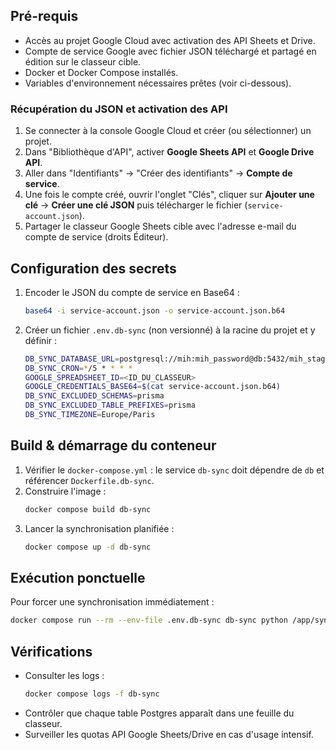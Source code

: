 ## Pré-requis

- Accès au projet Google Cloud avec activation des API Sheets et Drive.
- Compte de service Google avec fichier JSON téléchargé et partagé en édition sur le classeur cible.
- Docker et Docker Compose installés.
- Variables d'environnement nécessaires prêtes (voir ci-dessous).

### Récupération du JSON et activation des API

1. Se connecter à la console Google Cloud et créer (ou sélectionner) un projet.
2. Dans "Bibliothèque d'API", activer **Google Sheets API** et **Google Drive API**.
3. Aller dans "Identifiants" → "Créer des identifiants" → **Compte de service**.
4. Une fois le compte créé, ouvrir l'onglet "Clés", cliquer sur **Ajouter une clé** → **Créer une clé JSON** puis télécharger le fichier (`service-account.json`).
5. Partager le classeur Google Sheets cible avec l'adresse e-mail du compte de service (droits Éditeur).

## Configuration des secrets

1. Encoder le JSON du compte de service en Base64 :
   ```bash
   base64 -i service-account.json -o service-account.json.b64
   ```
2. Créer un fichier `.env.db-sync` (non versionné) à la racine du projet et y définir :
   ```bash
   DB_SYNC_DATABASE_URL=postgresql://mih:mih_password@db:5432/mih_staging
   DB_SYNC_CRON=*/5 * * * *
   GOOGLE_SPREADSHEET_ID=<ID_DU_CLASSEUR>
   GOOGLE_CREDENTIALS_BASE64=$(cat service-account.json.b64)
   DB_SYNC_EXCLUDED_SCHEMAS=prisma
   DB_SYNC_EXCLUDED_TABLE_PREFIXES=prisma
   DB_SYNC_TIMEZONE=Europe/Paris
   ```

## Build & démarrage du conteneur

1. Vérifier le `docker-compose.yml` : le service `db-sync` doit dépendre de `db` et référencer `Dockerfile.db-sync`.
2. Construire l'image :
   ```bash
   docker compose build db-sync
   ```
3. Lancer la synchronisation planifiée :
   ```bash
   docker compose up -d db-sync
   ```

## Exécution ponctuelle

Pour forcer une synchronisation immédiatement :
```bash
docker compose run --rm --env-file .env.db-sync db-sync python /app/sync.py --once
```

## Vérifications

- Consulter les logs :
  ```bash
  docker compose logs -f db-sync
  ```
- Contrôler que chaque table Postgres apparaît dans une feuille du classeur.
- Surveiller les quotas API Google Sheets/Drive en cas d'usage intensif.
